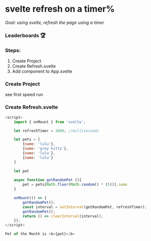 # svelte refresh on a timer%
*Goal: using svelte, refresh the page using a timer*

### Leaderboards 🏆


### Steps:
1. Create Project
2. Create Refresh.svelte
3. Add component to App.svelte

### Create Project

see first speed run

### Create Refresh.svelte


```javascript
<script>
    import { onMount } from 'svelte';

    let refreshTimer = 1000; //milliseconds 

    let pets = [
        {name: 'lulu'},
        {name: 'grey kitty'},
        {name: 'lulu'},
        {name: 'lulu'}
    ]

    let pet 
 
    async function getRandomPet (){
        pet = pets[Math.floor(Math.random() * (5))].name
    }  

    onMount(() => {   
        getRandomPet();
        const interval = setInterval(getRandomPet, refreshTimer);
        getRandomPet();
        return () => clearInterval(interval);
    });
</script>

Pet of the Month is <b>{pet}</b>
```